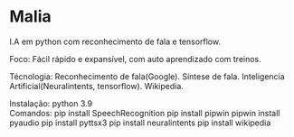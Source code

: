 # Malia
 I.A em python com reconhecimento de fala e tensorflow.

 Foco:
 Fácil rápido e expansível, com auto aprendizado com treinos.

 Técnologia:
    Reconhecimento de fala(Google).
    Síntese de fala.
    Inteligencia Artificial(Neuralintents, tensorflow).
    Wikipedia.

Instalação:
  python 3.9  
    Comandos:
        pip install SpeechRecognition
        pip install pipwin
        pipwin install pyaudio
        pip install pyttsx3
        pip install neuralintents
        pip install wikipedia


